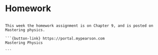 # Homework

````{card}

This week the homework assignment is on Chapter 9, and is posted on Mastering physics.

```{button-link} https://portal.mypearson.com
Mastering Physics

```
````